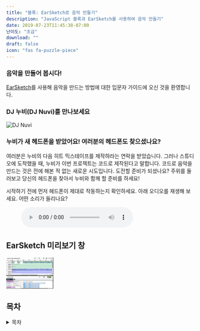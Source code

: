 ```yaml
---
title: "블록: EarSketch로 음악 만들기"
description: "JavaScript 블록과 EarSketch를 사용하여 음악 만들기"
date: 2019-07-23T11:45:38-07:00
난이도: "초급"
download: ""
draft: false
icon: "fas fa-puzzle-piece"
---
```


### 음악을 만들어 봅시다!

 [EarSketch](https://en.wikipedia.org/wiki/EarSketch)를 사용해 음악을 만드는 방법에 대한 입문자 가이드에 오신 것을 환영합니다.

### DJ 누비(DJ Nuvi)를 만나보세요

![DJ Nuvi](https://media.giphy.com/media/OTk8FTCvQ5WQQfJqVf/giphy.gif)

### 누비가 새 헤드폰을 받았어요! 여러분의 헤드폰도 찾으셨나요?

여러분은 누비의 다음 히트 믹스테이프를 제작하라는 연락을 받았습니다. 그러나 스튜디오에 도착했을 때, 누비가 이번 프로젝트는 코드로 제작된다고 말합니다. 코드로 음악을 만드는 것은 전에 해본 적 없는 새로운 시도입니다. 도전할 준비가 되셨나요? 주위를 둘러보고 당신의 헤드폰을 찾아서 누비와 함께 할 준비를 하세요!

시작하기 전에 먼저 헤드폰이 제대로 작동하는지 확인하세요. 아래 오디오를 재생해 보세요. 어떤 소리가 들리나요?

<figure>
    <audio
        controls
        src="./audio/good-enough.mp3">
            Test audio to see if your browser supports the audio element. If you cannot play the audio, it likely means your browser does not support this. 
            <code>audio</code> element.
    </audio>
</figure>

## EarSketch 미리보기 창

<img src="img/screenshot-overview.png" alt="Earsketch-play-overview" width="25%"/>

## 목차

<details close>
<summary>목차</summary>
{{% children /%}}
</details>
